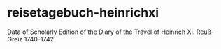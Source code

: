 # reisetagebuch-heinrichxi
Data of Scholarly Edition of the Diary of the Travel of Heinrich XI. Reuß-Greiz 1740-1742
